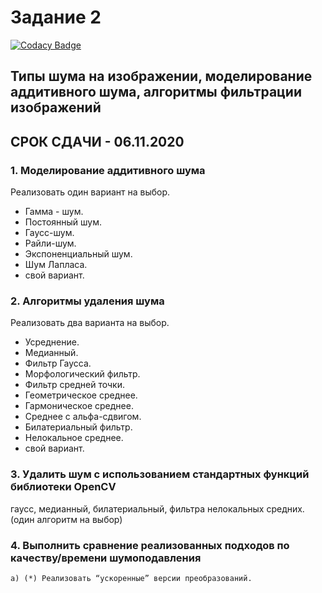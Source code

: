 # Задание 2

[![Codacy Badge](https://api.codacy.com/project/badge/Grade/785ad3b955b8433686a2d1a3bfa61275)](https://app.codacy.com/gh/KochankovID/Image_processing_laba2?utm_source=github.com&utm_medium=referral&utm_content=KochankovID/Image_processing_laba2&utm_campaign=Badge_Grade_Settings)

## Типы шума на изображении, моделирование аддитивного шума, алгоритмы фильтрации изображений
## СРОК СДАЧИ - 06.11.2020
### 1. Моделирование аддитивного шума
Реализовать один вариант на выбор.
- Гамма - шум.
- Постоянный шум. 
- Гаусс-шум.
- Райли-шум.
- Экспоненциальный шум.
- Шум Лапласа.
- свой вариант.
### 2. Алгоритмы удаления шума
Реализовать два варианта на выбор.
- Усреднение.
- Медианный.
- Фильтр Гаусса.
- Морфологический фильтр.
- Фильтр средней точки.
- Геометрическое среднее.
- Гармоническое среднее.
- Среднее с альфа-сдвигом.
- Билатериальный фильтр.
- Нелокальное среднее.
- свой вариант.
### 3. Удалить шум с использованием стандартных функций библиотеки OpenCV
гаусс, медианный, билатериальный, фильтра нелокальных средних. (один алгоритм  на выбор)
### 4. Выполнить сравнение реализованных подходов по качеству/времени шумоподавления
    a) (*) Реализовать “ускоренные” версии преобразований.

